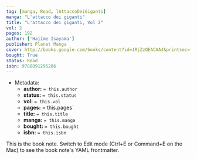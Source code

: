 ```yaml
---
tag: [manga, Read, lAttaccoDeiGiganti]
manga: "L'attacco dei giganti"
title: "L'attacco dei giganti, Vol 2"
vol: 2
pages: 192
author: ['Hajime Isayama']
publisher: Planet Manga
cover: http://books.google.com/books/content?id=1RjZzQEACAAJ&printsec=frontcover&img=1&zoom=1&source=gbs_api
bought: True
status: Read
isbn: 9788891295286
---
```


- Metadata:
    - **author:** `= this.author`
    - **status:** `= this.status`
    - **vol:** `= this.vol`
    - **pages:** = this.pages`
    - **title:** `= this.title`
    - **manga:** `= this.manga`
    - **bought:** `= this.bought`
    - **isbn:** `= this.isbn`


This is the book note. Switch to Edit mode (Ctrl+E or Command+E on the Mac) to see the book note's YAML frontmatter.